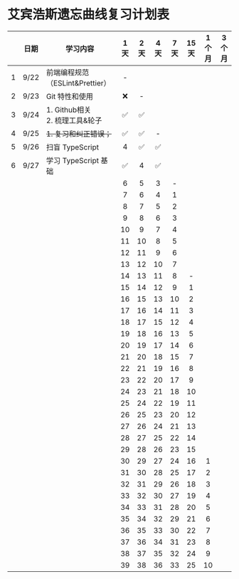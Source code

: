 # 艾宾浩斯遗忘曲线复习计划表



|      | 日期 | 学习内容                             | 1天  | 2天  | 4天  | 7天  | 15天 | 1个月 | 3个月 |
| :--: | :--: | ------------------------------------ | :--: | :--: | :--: | :--: | :--: | :---: | :---: |
|  1   | 9/22 | 前端编程规范（ESLint&Prettier）      |  -   |      |      |      |      |       |       |
|  2   | 9/23 | Git 特性和使用                       |  ❌   |  -   |      |      |      |       |       |
|  3   | 9/24 | 1. Github相关<br />2. 梳理工具&轮子  |  ✅   |  ✅   |      |      |      |       |       |
|  4   | 9/25 | <strike>1. 复习和纠正错误；</strike> |  ✅   |  ✅   |  -   |      |      |       |       |
|  5   | 9/26 | 扫盲 TypeScript                      |  4   |  ✅   |  ✅   |      |      |       |       |
|  6   | 9/27 | 学习 TypeScript 基础                 |  ✅   |  4   |  ✅   |      |      |       |       |
|      |      |                                      |  6   |  5   |  3   |  -   |      |       |       |
|      |      |                                      |  7   |  6   |  4   |  1   |      |       |       |
|      |      |                                      |  8   |  7   |  5   |  2   |      |       |       |
|      |      |                                      |  9   |  8   |  6   |  3   |      |       |       |
|      |      |                                      |  10  |  9   |  7   |  4   |      |       |       |
|      |      |                                      |  11  |  10  |  8   |  5   |      |       |       |
|      |      |                                      |  12  |  11  |  9   |  6   |      |       |       |
|      |      |                                      |  13  |  12  |  10  |  7   |      |       |       |
|      |      |                                      |  14  |  13  |  11  |  8   |  -   |       |       |
|      |      |                                      |  15  |  14  |  12  |  9   |  1   |       |       |
|      |      |                                      |  16  |  15  |  13  |  10  |  2   |       |       |
|      |      |                                      |  17  |  16  |  14  |  11  |  3   |       |       |
|      |      |                                      |  18  |  17  |  15  |  12  |  4   |       |       |
|      |      |                                      |  19  |  18  |  16  |  13  |  5   |       |       |
|      |      |                                      |  20  |  19  |  17  |  14  |  6   |       |       |
|      |      |                                      |  21  |  20  |  18  |  15  |  7   |       |       |
|      |      |                                      |  22  |  21  |  19  |  16  |  8   |       |       |
|      |      |                                      |  23  |  22  |  20  |  17  |  9   |       |       |
|      |      |                                      |  24  |  23  |  21  |  18  |  10  |       |       |
|      |      |                                      |  25  |  24  |  22  |  19  |  11  |       |       |
|      |      |                                      |  26  |  25  |  23  |  20  |  12  |       |       |
|      |      |                                      |  27  |  26  |  24  |  21  |  13  |       |       |
|      |      |                                      |  28  |  27  |  25  |  22  |  14  |       |       |
|      |      |                                      |  29  |  28  |  26  |  23  |  15  |       |       |
|      |      |                                      |  30  |  29  |  27  |  24  |  16  |   1   |       |
|      |      |                                      |  31  |  30  |  28  |  25  |  17  |   2   |       |
|      |      |                                      |  32  |  31  |  29  |  26  |  18  |   3   |       |
|      |      |                                      |  33  |  32  |  30  |  27  |  19  |   4   |       |
|      |      |                                      |  34  |  33  |  31  |  28  |  20  |   5   |       |
|      |      |                                      |  35  |  34  |  32  |  29  |  21  |   6   |       |
|      |      |                                      |  36  |  35  |  33  |  30  |  22  |   7   |       |
|      |      |                                      |  37  |  36  |  34  |  31  |  23  |   8   |       |
|      |      |                                      |  38  |  37  |  35  |  32  |  24  |   9   |       |
|      |      |                                      |  39  |  38  |  36  |  33  |  25  |  10   |       |

